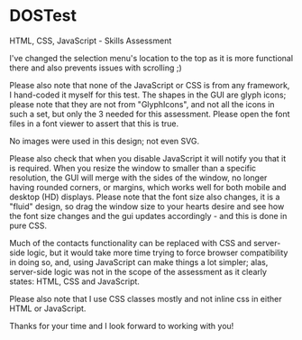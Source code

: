 DOSTest
=======

HTML, CSS, JavaScript - Skills Assessment

I've changed the selection menu's location to the top as it is more functional there and also prevents issues with scrolling ;)

Please also note that none of the JavaScript or CSS is from any framework, I hand-coded it myself for this test.
The shapes in the GUI are glyph icons; please note that they are not from "GlyphIcons", and not all the icons in such a set, but only the 3 needed for this assessment.  Please open the font files in a font viewer to assert that this is true.

No images were used in this design; not even SVG.

Please also check that when you disable JavaScript it will notify you that it is required.
When you resize the window to smaller than a specific resolution, the GUI will merge with the sides of the window, no longer having  rounded corners, or margins, which works well for both mobile and desktop (HD) displays.
Please note that the font size also changes, it is a "fluid" design, so drag the window size to your hearts desire and see how the font size changes and the gui updates accordingly - and this is done in pure CSS.

Much of the contacts functionality can be replaced with CSS and server-side logic, but it would take more time trying to force browser compatibility in doing so, and, using JavaScript can make things a lot simpler; alas, server-side logic was not in the scope of the assessment as it clearly states: HTML, CSS and JavaScript.

Please also note that I use CSS classes mostly and not inline css in either HTML or JavaScript.

Thanks for your time and I look forward to working with you!

